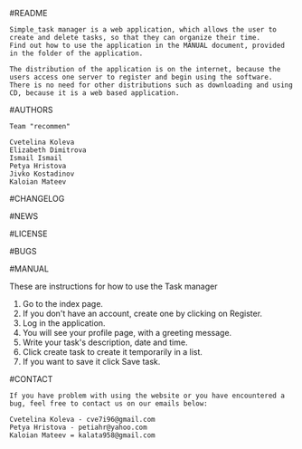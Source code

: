 #README

	Simple_task manager is a web application, which allows the user to create and delete tasks, so that they can organize their time.
	Find out how to use the application in the MANUAL document, provided in the folder of the application.

	The distribution of the application is on the internet, because the users access one server to register and begin using the software. There is no need for other distributions such as downloading and using CD, because it is a web based application.

#AUTHORS

	Team "recommen"

	Cvetelina Koleva 
	Elizabeth Dimitrova 
	Ismail Ismail 
	Petya Hristova 
	Jivko Kostadinov
	Kaloian Mateev
	
#CHANGELOG



#NEWS



#LICENSE


#BUGS



#MANUAL

These are instructions for how to use the Task manager

1. Go to the index page.
2. If you don't have an account, create one by clicking on Register.
3. Log in the application.
4. You will see your profile page, with a greeting message.
5. Write your task's description, date and time.
6. Click create task to create it temporarily in a list.
7. If you want to save it click Save task.




#CONTACT
	
	If you have problem with using the website or you have encountered a bug, feel free to contact us on our emails below:

	Cvetelina Koleva - cve7i96@gmail.com
	Petya Hristova - petiahr@yahoo.com
	Kaloian Mateev = kalata958@gmail.com
